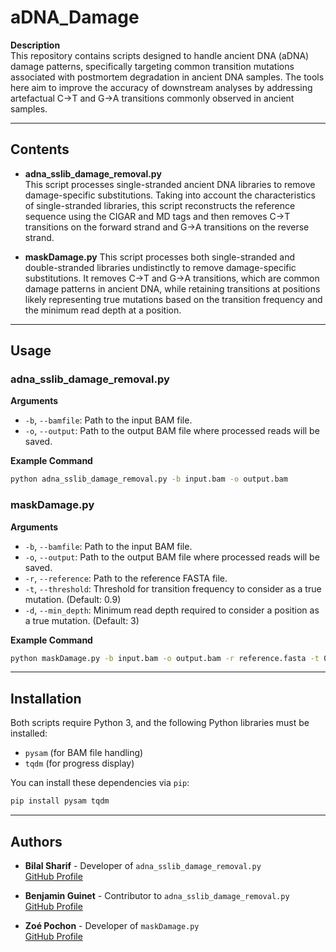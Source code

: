 # aDNA_Damage

**Description**  
This repository contains scripts designed to handle ancient DNA (aDNA) damage patterns, specifically targeting common transition mutations associated with postmortem degradation in ancient DNA samples. The tools here aim to improve the accuracy of downstream analyses by addressing artefactual C->T and G->A transitions commonly observed in ancient samples.

---

## Contents

- **adna_sslib_damage_removal.py**  
  This script processes single-stranded ancient DNA libraries to remove damage-specific substitutions. Taking into account the characteristics of single-stranded libraries, this script reconstructs the reference sequence using the CIGAR and MD tags and then removes C->T transitions on the forward strand and G->A transitions on the reverse strand.

- **maskDamage.py**
  This script processes both single-stranded and double-stranded libraries undistinctly to remove damage-specific substitutions. It removes C->T and G->A transitions, which are common damage patterns in ancient DNA, while retaining transitions at positions likely representing true mutations based on the transition frequency and the minimum read depth at a position. 

---

## Usage

### adna_sslib_damage_removal.py

**Arguments**
- `-b`, `--bamfile`: Path to the input BAM file.
- `-o`, `--output`: Path to the output BAM file where processed reads will be saved.

**Example Command**
```bash
python adna_sslib_damage_removal.py -b input.bam -o output.bam
```

### maskDamage.py

**Arguments**  
- `-b`, `--bamfile`: Path to the input BAM file.
- `-o`, `--output`: Path to the output BAM file where processed reads will be saved.
- `-r`, `--reference`: Path to the reference FASTA file.
- `-t`, `--threshold`: Threshold for transition frequency to consider as a true mutation. (Default: 0.9)
- `-d`, `--min_depth`: Minimum read depth required to consider a position as a true mutation. (Default: 3)

**Example Command**
```bash
python maskDamage.py -b input.bam -o output.bam -r reference.fasta -t 0.9 -d 3
```
---

## Installation

Both scripts require Python 3, and the following Python libraries must be installed:
- `pysam` (for BAM file handling)
- `tqdm` (for progress display)

You can install these dependencies via `pip`:
```bash
pip install pysam tqdm
```
---

## Authors

- **Bilal Sharif** - Developer of `adna_sslib_damage_removal.py`  
  [GitHub Profile](https://github.com/bilalbioinfo)

- **Benjamin Guinet** - Contributor to `adna_sslib_damage_removal.py`  
  [GitHub Profile](https://github.com/BenjaminGuinet)

- **Zoé Pochon** - Developer of `maskDamage.py`  
  [GitHub Profile](https://github.com/ZoePochon)
